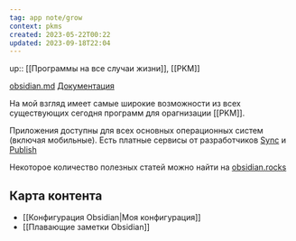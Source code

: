```yaml
---
tag: app note/grow
context: pkms
created: 2023-05-22T00:22
updated: 2023-09-18T22:04
---
```

up:: [[Программы на все случаи жизни]], [[PKM]]

[obsidian.md](https://obsidian.md/)
[Документация](https://help.obsidian.md/)

На мой взгляд имеет самые широкие возможности из всех существующих сегодня программ для орагнизации [[PKM]]. 

Приложения доступны для всех основных операционных систем (включая мобильные). Есть платные сервисы от разработчиков [Sync](https://obsidian.md/sync) и [Publish](https://obsidian.md/publish)

Некоторое количество полезных статей можно найти на [obsidian.rocks](https://obsidian.rocks/)

## Карта контента
- [[Конфигурация Obsidian|Моя конфигурация]]
- [[Плавающие заметки Obsidian]]